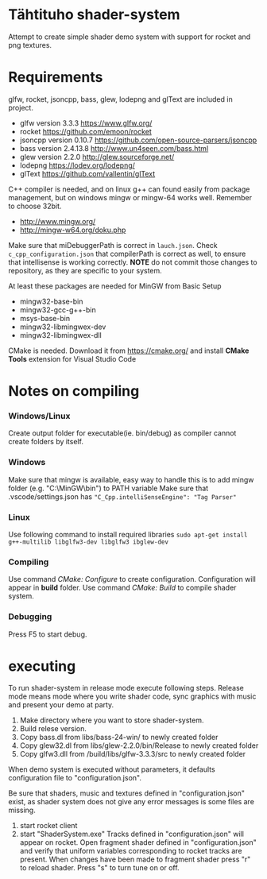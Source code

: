 # Tähtituho shader-system
Attempt to create simple shader demo system with support for rocket and png textures. 

# Requirements
glfw, rocket, jsoncpp, bass, glew, lodepng and glText are included in project.

- glfw version 3.3.3 https://www.glfw.org/
- rocket https://github.com/emoon/rocket
- jsoncpp version 0.10.7 https://github.com/open-source-parsers/jsoncpp
- bass version 2.4.13.8 http://www.un4seen.com/bass.html
- glew version 2.2.0 http://glew.sourceforge.net/
- lodepng https://lodev.org/lodepng/
- glText https://github.com/vallentin/glText


C++ compiler is needed, and on linux g++ can found easily from package management, but on windows mingw or mingw-64 works well. Remember to choose 32bit.
- http://www.mingw.org/
- http://mingw-w64.org/doku.php
 
Make sure that miDebuggerPath is correct in `lauch.json`. Check `c_cpp_configuration.json` that compilerPath is correct as well, to ensure that intellisense is working correctly. **NOTE** do not commit those changes to repository, as they are specific to your system.

At least these packages are needed for MinGW from Basic Setup
- mingw32-base-bin
- mingw32-gcc-g++-bin
- msys-base-bin
- mingw32-libmingwex-dev
- mingw32-libmingwex-dll

CMake is needed. Download it from https://cmake.org/ and install **CMake Tools** extension for Visual Studio Code
# Notes on compiling
### Windows/Linux
Create output folder for executable(ie. bin/debug) as compiler cannot create folders by itself.

### Windows
Make sure that mingw is available, easy way to handle this is to add mingw folder (e.g. "C:\MinGW\bin") to PATH variable
Make sure that .vscode/settings.json has `"C_Cpp.intelliSenseEngine": "Tag Parser"`

### Linux
Use following command to install required libraries
`sudo apt-get install g++-multilib libglfw3-dev libglfw3 ibglew-dev`

### Compiling
Use command *CMake: Configure* to create configuration. Configuration will appear in **build** folder. Use command *CMake: Build* to compile shader system. 

### Debugging
Press F5 to start debug.

# executing
To run shader-system in release mode execute following steps. Release mode means mode where you write shader code, sync graphics with music and present your demo at party.
1. Make directory where you want to store shader-system.
1. Build relese version.
1. Copy bass.dl from libs/bass-24-win/ to newly created folder
1. Copy glew32.dl from libs/glew-2.2.0/bin/Release to newly created folder
1. Copy glfw3.dll from /build/libs/glfw-3.3.3/src to newly created folder

When demo system is executed without parameters, it defaults configuration file to "configuration.json".

Be sure that shaders, music and textures defined in "configuration.json" exist, as shader system does not give any error messages is some files are missing.

1. start rocket client
2. start "ShaderSystem.exe"
Tracks defined in "configuration.json" will appear on rocket. Open fragment shader defined in "configuration.json" and verify that uniform variables corresponding to rocket tracks are present. When changes have been made to fragment shader press "r" to reload shader. Press "s" to turn tune on or off.